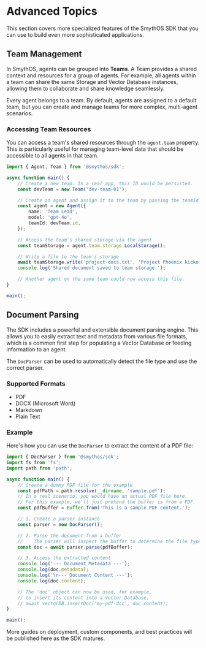 # Advanced Topics

This section covers more specialized features of the SmythOS SDK that you can use to build even more sophisticated applications.

## Team Management

In SmythOS, agents can be grouped into **Teams**. A Team provides a shared context and resources for a group of agents. For example, all agents within a team can share the same Storage and Vector Database instances, allowing them to collaborate and share knowledge seamlessly.

Every agent belongs to a team. By default, agents are assigned to a default team, but you can create and manage teams for more complex, multi-agent scenarios.

### Accessing Team Resources

You can access a team's shared resources through the `agent.team` property. This is particularly useful for managing team-level data that should be accessible to all agents in that team.

```typescript
import { Agent, Team } from '@smythos/sdk';

async function main() {
    // Create a new team. In a real app, this ID would be persisted.
    const devTeam = new Team('dev-team-01');

    // Create an agent and assign it to the team by passing the teamId
    const agent = new Agent({
        name: 'Team Lead',
        model: 'gpt-4o',
        teamId: devTeam.id,
    });

    // Access the team's shared storage via the agent
    const teamStorage = agent.team.storage.LocalStorage();

    // Write a file to the team's storage
    await teamStorage.write('project-docs.txt', 'Project Phoenix kickoff is Monday.');
    console.log('Shared document saved to team storage.');

    // Another agent on the same team could now access this file.
}

main();
```

## Document Parsing

The SDK includes a powerful and extensible document parsing engine. This allows you to easily extract text and metadata from various file formats, which is a common first step for populating a Vector Database or feeding information to an agent.

The `DocParser` can be used to automatically detect the file type and use the correct parser.

### Supported Formats

-   PDF
-   DOCX (Microsoft Word)
-   Markdown
-   Plain Text

### Example

Here's how you can use the `DocParser` to extract the content of a PDF file:

```typescript
import { DocParser } from '@smythos/sdk';
import fs from 'fs';
import path from 'path';

async function main() {
    // Create a dummy PDF file for the example
    const pdfPath = path.resolve(__dirname, 'sample.pdf');
    // In a real scenario, you would have an actual PDF file here.
    // For this example, we'll just pretend the buffer is from a PDF.
    const pdfBuffer = Buffer.from('This is a sample PDF content.');

    // 1. Create a parser instance
    const parser = new DocParser();

    // 2. Parse the document from a buffer
    //    The parser will inspect the buffer to determine the file type.
    const doc = await parser.parse(pdfBuffer);

    // 3. Access the extracted content
    console.log('--- Document Metadata ---');
    console.log(doc.metadata);
    console.log('\n--- Document Content ---');
    console.log(doc.content);

    // The 'doc' object can now be used, for example,
    // to insert its content into a Vector Database.
    // await vectorDB.insertDoc('my-pdf-doc', doc.content);
}

main();
```

More guides on deployment, custom components, and best practices will be published here as the SDK matures.
